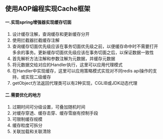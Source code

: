 ## 使用AOP编程实现Cache框架

#### 一.实现spring增强器实现缓存切面
1. 设计缓存注解，查询缓存和更新缓存分开
```  ```
2. 使用拦截器拦截缓存注解
```  ```
3. 查询缓存切面优先级应该在事务切面优先级之前，以便缓存命中时不需要打开多余的事务。更新缓存切面优先级应该在事务切面之后，以保证数据一致性
```  ```
4. 首先解析方法注解和参数注解为元数据，并缓存元数据
```  ```
5. 将元数据交给对应的Handler执行，这里可以应用代理模式
```  ```
6. 在Handler中实现缓存，这里可以应用策略模式实现对不同redis api操作的支持，或实现二级缓存
```  ```
7. getObject方法返回代理类可以有2种实现，CGLIB或JDK动态代理
```  ```
#### 二.需要优化的地方
1. 过期时间可分级设置，可叠加随机时间
```  ```
2. 对缓存穿透、缓存击穿、缓存雪崩有控制手段
```  ```
3. 可限制缓存规模
```  ```
4. 缓存粒度可拆分
```  ```
5. 关联加载和关联清除
```  ```
